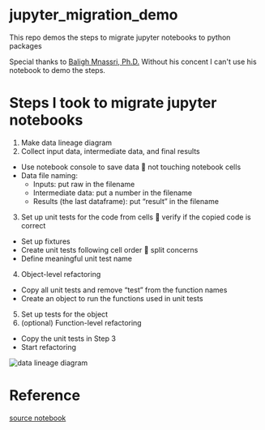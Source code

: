 # jupyter_migration_demo
This repo demos the steps to migrate jupyter notebooks to python packages

Special thanks to [Baligh Mnassri, Ph.D.](https://www.linkedin.com/in/baligh-mnassri/?locale=en_US) Without his concent I can't use his notebook to demo the steps.

# Steps I took to migrate jupyter notebooks
1. Make data lineage diagram
2. Collect input data, intermediate data, and final results
  - Use notebook console to save data  not touching notebook cells
  - Data file naming:
    - Inputs: put raw in the filename
    - Intermediate data: put a number in the filename
    - Results (the last dataframe): put “result” in the filename
3. Set up unit tests for the code from cells  verify if the copied code is correct
  - Set up fixtures
  - Create unit tests following cell order  split concerns
  - Define meaningful unit test name
4. Object-level refactoring
  - Copy all unit tests and remove “test” from the function names
  - Create an object to run the functions used in unit tests
5. Set up tests for the object
6. (optional) Function-level refactoring 
  - Copy the unit tests in Step 3 
  - Start refactoring

![data lineage diagram](https://github.com/syhsu/jupyter_migration_demo/notebooks/titanic-logistic-regression-with-python-data-lineage.png)

# Reference
[source notebook](https://www.kaggle.com/code/mnassrib/titanic-logistic-regression-with-python)
